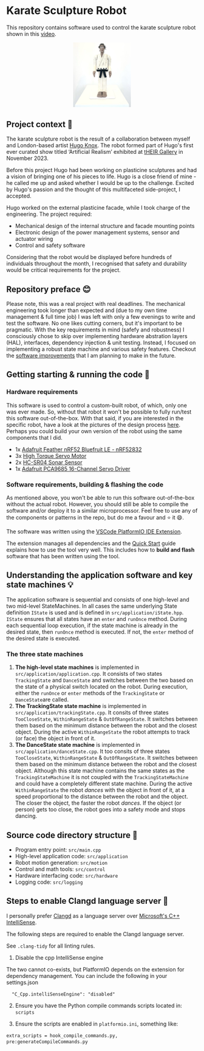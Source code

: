 # Karate Sculpture Robot

This repository contains software used to control the karate sculpture robot shown in this [video](https://www.youtube.com/watch?v=go513ycNXyY&ab_channel=DavidJedeikin).

<div align="center">
  <img src="media/robot.jpeg" width="30%">
</div>

## Project context :hammer:
The karate sculpture robot is the result of a collaboration between myself and London-based artist [Hugo Knox](https://www.hugoknox.co.uk/about). The robot formed part of Hugo's first ever curated show titled ‘Artificial Realism’ exhibited at [tHEIR Gallery](https://www.their.gallery/about) in November 2023.

Before this project Hugo had been working on plasticine sculptures and had a vision of bringing one of his pieces to life. Hugo is a close friend of mine - he called me up and asked whether I would be up to the challenge. Excited by Hugo's passion and the thought of this multifaceted side-project, I accepted. 

Hugo worked on the external plasticine facade, while I took charge of the engineering. The project required: 
* Mechanical design of the internal structure and facade mounting points
* Electronic design of the power management systems, sensor and actuator wiring
* Control and safety software  

Considering that the robot would be displayed before hundreds of individuals throughout the month, I recognised that safety and durability would be critical requirements for the project.

## Repository preface :blush:
Please note, this was a real project with real deadlines. The mechanical engineering took longer than expected and (due to my own time management & full time job) I was left with only a few evenings to write and test the software. No one likes cutting corners, but it's important to be pragmatic. With the key requirements in mind (safefy and robustness) I consciously chose to skip over implementing hardware abstration layers (HAL), interfaces, dependency injection & unit testing. Instead, I focused on implementing a robust state machine and various safety features. Checkout the [software improvements](docs/software-improvements.md) that I am planning to make in the future. 

## Getting starting & running the code :rocket:

### Hardware requirements
This software is used to control a custom-built robot, of which, only one was ever made. So, without that robot it won't be possible to fully run/test this software out-of-the-box. With that said, if you are interested in the specific robot, have a look at the pictures of the design process [here](https://davidrockjedeikin.com/karate-sculpture-robot). Perhaps you could build your own version of the robot using the same components that I did.   

* 1x [Adafruit Feather nRF52 Bluefruit LE - nRF52832](https://www.adafruit.com/product/3406)
* 3x [High Torque Servo Motor](https://thepihut.com/products/35kg-high-torque-metal-waterproof-servo)
* 2x [HC-SR04 Sonar Sensor](https://www.amazon.co.uk/Smraza-Ultrasonic-Distance-Mounting-Duemilanove-5pcs-Module/dp/B01JG09DCK/ref=sr_1_5?adgrpid=53481003552&dib=eyJ2IjoiMSJ9.V5txWTwtLmny16N_F-RsgtdF-9UQuaWi753gyFHZcg-1bSeiVdQl8l0oEsGYRsWtyj8WaXWbKf4P2oFwScreWrUiQDmsv24KdJ8rmn6ejOh2MlUQqfIwfbE9gUmXZOVLFxYJrVXPMEc4yarKl9UzbpiwZ6rP2w9YSmXA1adrqCmWgZ0G0gV5axN1xVW7TyTV8Mt-KIj130Yfc0gPpIXY22AREvMc8mlCxuca6USlKGhj3vWAE58MBdwAJLnScg4R1l1dMn1AxgcDyr3YqABYLz-V27uS0eDewdmxXQ5YiSE.wKphLUkrVo28UJ50ygJGdhBVIDDlaagRxuGwxIltHvM&dib_tag=se&hvadid=259049745574&hvdev=c&hvlocint=9045999&hvlocphy=9074119&hvnetw=g&hvqmt=e&hvrand=10445171782019032705&hvtargid=kwd-296166699340&hydadcr=22927_1807007&keywords=hc+sr04&qid=1712665752&sr=8-5)
* 1x [Adafruit PCA9685 16-Channel Servo Driver](https://learn.adafruit.com/16-channel-pwm-servo-driver/using-the-adafruit-library)

### Software requirements, building & flashing the code 

As mentioned above, you won't be able to run this software out-of-the-box without the actual robot. However, you should still be able to compile the software and/or deploy it to a similar microprocessor. Feel free to use any of the components or patterns in the repo, but do me a favour and :star: it :smile:. 

The software was written using the [VSCode PlatformIO IDE Extension](https://marketplace.visualstudio.com/items?itemName=platformio.platformio-ide). 

The extension manages all dependencies and the [Quick Start](https://docs.platformio.org/en/latest/integration/ide/vscode.html#quick-start) guide explains how to use the tool very well. This includes how to **build and flash** software that has been written using the tool.  

## Understanding the application software and key state machines :bulb:

The application software is sequential and consists of one high-level and two mid-level StateMachines. In all cases the same underlying State definition `IState` is used and is defined in `src/application/iState.hpp`. `IState` ensures that all states have an `enter` and `runOnce` method. During each sequential loop execution, if the state machine is already in the desired state, then `runOnce` method is executed. If not, the `enter` method of the desired state is executed. 

### The three state machines

1. **The high-level state machines** is implemented in `src/application/application.cpp`. It consists of two states `TrackingState` and `DanceState` and switches between the two based on the state of a physical switch located on the robot. During execution, either the `runOnce` or `enter` methods of the `TrackingState` or `DanceState`are called.
2. **The TrackingState state machine** is implemented in `src/application/trackingState.cpp`. It consits of three states `TooCloseState`, `WithinRangeState` & `OutOfRangeState`. It switches between them based on the minimum distance between the robot and the closest object. During the active `WithinRangeState` the robot attempts to track (or face) the object in front of it.
3. **The DanceState state machine** is implemented in `src/application/danceState.cpp`. It too consits of three states `TooCloseState`, `WithinRangeState` & `OutOfRangeState`. It switches between them based on the minimum distance between the robot and the closest object. Although this state machine contains the same states as the `TrackingStateMachine` it is not coupled with the `TrackingStateMachine` and could have a completely different state machine. During the active `WithinRangeState` the robot _dances_ with the object in front of it, at a speed proportional to the distance between the robot and the object. The closer the object, the faster the robot _dances_. If the object (or person) gets too close, the robot goes into a safety mode and stops dancing.    


## Source code directory structure :file_folder:

* Program entry point: `src/main.cpp`
* High-level application code: `src/application`
* Robot motion generation: `src/motion` 
* Control and math tools: `src/control` 
* Hardware interfacing code: `src/hardware`
* Logging code: `src/logging` 

## Steps to enable Clangd language server :speak_no_evil:
I personally prefer [Clangd](https://marketplace.visualstudio.com/items?itemName=llvm-vs-code-extensions.vscode-clangd) as a language server over [Microsoft's C++ IntelliSense](https://marketplace.visualstudio.com/items?itemName=ms-vscode.cpptools). 

The following steps are required to enable the Clangd language server.

See `.clang-tidy` for all linting rules. 


1. Disable the cpp IntelliSense engine

The two cannot co-exists, but PlatformIO depends on the extension for dependency management. You can include the following in your settings.json

```
  "C_Cpp.intelliSenseEngine": "disabled"
```

2. Ensure you have the Python compile commands scripts located in: `scripts`

3. Ensure the scripts are enabled in `platformio.ini`, something like: 
```
extra_scripts = hook_compile_commands.py, pre:generateCompileCommands.py
```
